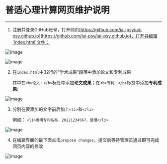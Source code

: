 # 普适心理计算网页维护说明

---

1. 注册并登录GitHub账号，打开网页[https://github.com/iai-psy/iai-psy.github.io](https://github.com/iai-psy/iai-psy.github.io)，打开并编辑`index.html`文件；    

![image](https://user-images.githubusercontent.com/49059708/163171016-78829a8e-1fe2-4507-8a55-4de7477b1a29.png)

![image](https://user-images.githubusercontent.com/49059708/163171059-b6c68484-5e80-4a28-b7a5-6e431857c3aa.png)


2. 在`index.html`中32行的“学术成果”段落中添加论文和专利成果

   其中在`<b>论文：</b>`标签中添加**论文成果**；在`<b>专利：</b>`标签中添加**专利成果**;

![image](https://user-images.githubusercontent.com/49059708/163171085-7e4b7e81-e721-4062-83c8-190866d7f7c6.png)


3. 分别在要添加的文字前后加上`<li>`和`</li>`

   例如： `<li>发明专利名称，20221234567，受理</li>`

![image](https://user-images.githubusercontent.com/49059708/163171093-7bc5d247-3b79-4910-bd8d-aec54bbdedcd.png)


4. 在编辑界面的最下面点击`propose changes`，提交后等待管理员通过即可完成网页内容的修改

![image](https://user-images.githubusercontent.com/49059708/163171132-b0d141e6-81ca-4ff9-8783-661b0433a031.png)

